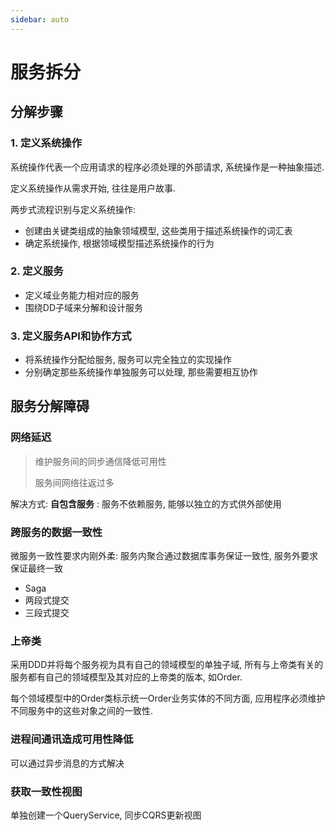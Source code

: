```yaml
---
sidebar: auto
---
```


# 服务拆分

## 分解步骤 

### 1. 定义系统操作

系统操作代表一个应用请求的程序必须处理的外部请求, 系统操作是一种抽象描述.

定义系统操作从需求开始, 往往是用户故事.

两步式流程识别与定义系统操作:

- 创建由关键类组成的抽象领域模型, 这些类用于描述系统操作的词汇表
- 确定系统操作, 根据领域模型描述系统操作的行为

### 2. 定义服务

- 定义域业务能力相对应的服务
- 围绕DD子域来分解和设计服务

### 3. 定义服务API和协作方式

- 将系统操作分配给服务, 服务可以完全独立的实现操作
- 分别确定那些系统操作单独服务可以处理, 那些需要相互协作

## 服务分解障碍

### 网络延迟

> 维护服务间的同步通信降低可用性
>
>服务间网络往返过多

解决方式: **自包含服务** : 服务不依赖服务, 能够以独立的方式供外部使用


### 跨服务的数据一致性

微服务一致性要求内刚外柔: 服务内聚合通过数据库事务保证一致性, 服务外要求保证最终一致

- Saga
- 两段式提交
- 三段式提交

### 上帝类

采用DDD并将每个服务视为具有自己的领域模型的单独子域, 所有与上帝类有关的服务都有自己的领域模型及其对应的上帝类的版本, 如Order.

每个领域模型中的Order类标示统一Order业务实体的不同方面, 应用程序必须维护不同服务中的这些对象之间的一致性. 

### 进程间通讯造成可用性降低

可以通过异步消息的方式解决

### 获取一致性视图

单独创建一个QueryService, 同步CQRS更新视图

